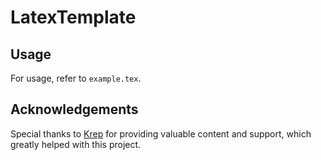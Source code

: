 # LatexTemplate

## Usage

For usage, refer to `example.tex`.

## Acknowledgements

Special thanks to [Krep](https://zhuanlan.zhihu.com/p/618723928) for providing valuable content and support, which greatly helped with this project.
